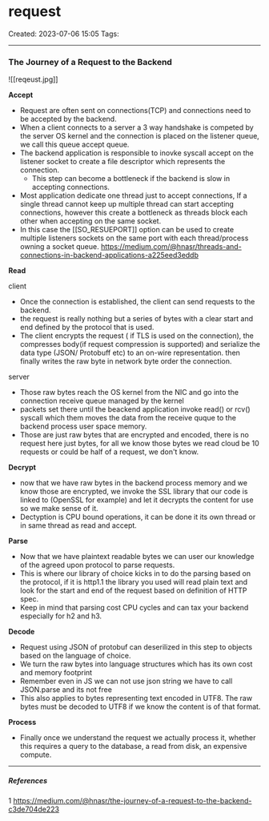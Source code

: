 # request
Created: 2023-07-06 15:05
Tags: 
____

### The Journey of a Request to the Backend

![[reqeust.jpg]]

**Accept**

* Request are often sent on connections(TCP) and connections need to be accepted by the backend.
* When a client connects to a server a 3 way handshake is competed by the server OS kernel and the connection is placed on the listener queue, we call this queue accept queue.
* The backend application is responsible to inovke syscall accept on the listener socket to create a file descriptor which represents the connection.
	* This step can become a bottleneck if the backend is slow in accepting connections.
* Most application dedicate one thread just to accept connections, If a single thread cannot keep up multiple thread can start accepting connections, however this create a bottleneck as threads block each other when accepting on the same socket.
* In this case the [[SO_RESUEPORT]] option can be used to create multiple listeners sockets on the same port with each thread/process owning a socket queue.
https://medium.com/@hnasr/threads-and-connections-in-backend-applications-a225eed3eddb

**Read**

client
* Once the connection is established, the client can send requests to the backend.
* the request is really nothing but a series of bytes with  a clear start and end defined by the protocol that is used.
* The client encrypts the request ( if TLS is used on the connection), the compresses body(if request compression is supported) and serialize the data type (JSON/ Protobuff etc) to an on-wire representation. then finally writes the raw byte in network byte order the connection.

server
* Those raw bytes reach the OS kernel from the NIC and go into the connection receive queue managed by the kernel
* packets set there until the  beackend application invoke read() or rcv() syscall which them moves the data from the receive quque to the backend process user space memory.
* Those are just raw bytes that are encrypted and encoded, there is no request here just bytes, for all we know those bytes we read cloud be 10 requests or could be half of a request, we don't know.

**Decrypt**

* now that we have raw bytes in the backend process memory and we know those are encrypted, we invoke the SSL library that our code is linked to (OpenSSL for example) and let it decrypts the content for use so we make sense of it.
* Dectyption is CPU bound operations, it can be done it its own thread or in same thread as  read and accept.

**Parse**
* Now that we have plaintext readable bytes we can user our knowledge of the agreed upon protocol to parse requests.
* This is where our library of choice kicks in to do the parsing based on the protocol, if it is http1.1 the library you used will read plain text and look for the start and end of the request based on definition of HTTP spec.
* Keep in mind that parsing cost CPU cycles and can tax your backend especially for h2 and h3.

**Decode**
* Request using JSON of protobuf can deserilized in this step to objects based on the language of choice.
* We turn the raw bytes into language structures which has its own cost and memory footprint
* Remember even in JS we can not use json string we have to call JSON.parse and its not free
* This also applies to bytes representing text encoded in UTF8. The raw bytes must be decoded to UTF8 if we know the content is of that format.

**Process**

* Finally once we understand the request we actually process it, whether this requires a query to the database, a read from disk, an expensive compute. 

_____
##### References
1 https://medium.com/@hnasr/the-journey-of-a-request-to-the-backend-c3de704de223


